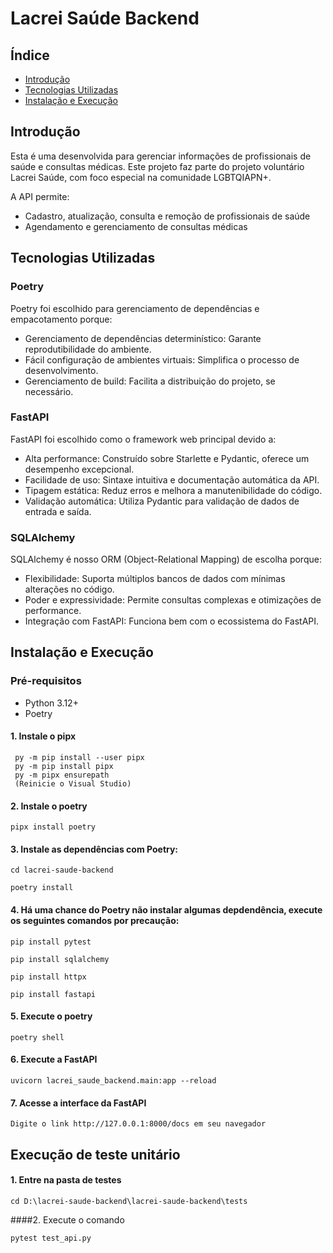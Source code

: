 # Lacrei Saúde Backend

## Índice

* [Introdução](#introdução)
* [Tecnologias Utilizadas](#tecnologias-utilizadas)
* [Instalação e Execução](#instalação-e-execução)

## Introdução

Esta é uma desenvolvida para gerenciar informações de profissionais de saúde e consultas médicas. Este projeto faz parte do projeto voluntário Lacrei Saúde, com foco especial na comunidade LGBTQIAPN+.

A API permite:
- Cadastro, atualização, consulta e remoção de profissionais de saúde
- Agendamento e gerenciamento de consultas médicas

## Tecnologias Utilizadas

### Poetry
Poetry foi escolhido para gerenciamento de dependências e empacotamento porque:
- Gerenciamento de dependências determinístico: Garante reprodutibilidade do ambiente.
- Fácil configuração de ambientes virtuais: Simplifica o processo de desenvolvimento.
- Gerenciamento de build: Facilita a distribuição do projeto, se necessário.

### FastAPI
FastAPI foi escolhido como o framework web principal devido a:
- Alta performance: Construído sobre Starlette e Pydantic, oferece um desempenho excepcional.
- Facilidade de uso: Sintaxe intuitiva e documentação automática da API.
- Tipagem estática: Reduz erros e melhora a manutenibilidade do código.
- Validação automática: Utiliza Pydantic para validação de dados de entrada e saída.

### SQLAlchemy
SQLAlchemy é nosso ORM (Object-Relational Mapping) de escolha porque:
- Flexibilidade: Suporta múltiplos bancos de dados com mínimas alterações no código.
- Poder e expressividade: Permite consultas complexas e otimizações de performance.
- Integração com FastAPI: Funciona bem com o ecossistema do FastAPI.

## Instalação e Execução

### Pré-requisitos
- Python 3.12+
- Poetry

#### 1. Instale o pipx

 ```
  py -m pip install --user pipx
  py -m pip install pipx
  py -m pipx ensurepath
  (Reinicie o Visual Studio)
  ```

#### 2. Instale o poetry

```
pipx install poetry
```

#### 3. Instale as dependências com Poetry:

```
cd lacrei-saude-backend

poetry install
```
#### 4. Há uma chance do Poetry não instalar algumas depdendência, execute os seguintes comandos por precaução:

```
pip install pytest

pip install sqlalchemy

pip install httpx

pip install fastapi
```

#### 5. Execute o poetry

```
poetry shell
```

#### 6. Execute a FastAPI

```
uvicorn lacrei_saude_backend.main:app --reload
```

#### 7. Acesse a interface da FastAPI

```
Digite o link http://127.0.0.1:8000/docs em seu navegador
```

## Execução de teste unitário

#### 1. Entre na pasta de testes

```
cd D:\lacrei-saude-backend\lacrei-saude-backend\tests
```

####2. Execute o comando

```
pytest test_api.py
```
